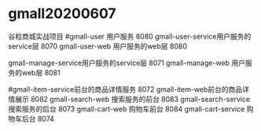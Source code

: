 # gmall20200607
谷粒商城实战项目
#gmall-user 用户服务 8080
gmall-user-service用户服务的service层 8070
gmall-user-web 用户服务的web层 8080

gmall-manage-service用户服务的service层 8071
gmall-manage-web 用户服务的web层 8081

#gmall-item-service前台的商品详情服务 8072
gmall-item-web前台的商品详情展示 8082
gmall-search-web 搜索服务的前台 8083
gmall-search-service 搜索服务的后台 8073
gmall-cart-web 购物车前台 8084
gmall-cart-service 购物车后台  8074
